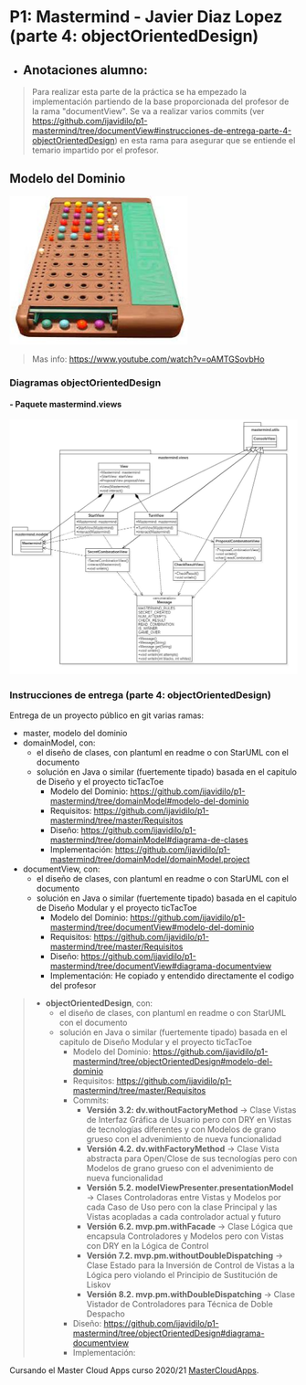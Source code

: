 # P1: Mastermind - Javier Diaz Lopez (parte 4: objectOrientedDesign)

  * ## Anotaciones alumno: 
  > Para realizar esta parte de la práctica se ha empezado la implementación partiendo de la base proporcionada del profesor de la rama "documentView". Se va a realizar varios commits (ver https://github.com/ijavidilo/p1-mastermind/tree/documentView#instrucciones-de-entrega-parte-4-objectOrientedDesign) en esta rama para asegurar que se entiende el temario impartido por el profesor.

## Modelo del Dominio
![This is a alt text.](Mastermind.jpg "Mastermind.")
>Mas info: https://www.youtube.com/watch?v=oAMTGSovbHo

### Diagramas objectOrientedDesign
#### - Paquete mastermind.views
![This is a alt text.](documentView_view.jpg "Mastermind document view - Paquete mastermind.views")

### Instrucciones de entrega (parte 4: objectOrientedDesign)

Entrega de un proyecto público en git varias ramas:

* master, modelo del dominio
* domainModel, con:
    * el diseño de clases, con plantuml en readme o con StarUML con el documento  
    * solución en Java o similar (fuertemente tipado) basada en el capitulo de Diseño y el proyecto ticTacToe
        * Modelo del Dominio: https://github.com/ijavidilo/p1-mastermind/tree/domainModel#modelo-del-dominio
        * Requisitos: https://github.com/ijavidilo/p1-mastermind/tree/master/Requisitos
        * Diseño: https://github.com/ijavidilo/p1-mastermind/tree/domainModel#diagrama-de-clases
        * Implementación:  https://github.com/ijavidilo/p1-mastermind/tree/domainModel/domainModel.project
 * documentView, con:
    * el diseño de clases, con plantuml en readme o con StarUML con el documento  
    * solución en Java o similar (fuertemente tipado) basada en el capitulo de Diseño Modular y el proyecto ticTacToe
        * Modelo del Dominio: https://github.com/ijavidilo/p1-mastermind/tree/documentView#modelo-del-dominio
        * Requisitos:  https://github.com/ijavidilo/p1-mastermind/tree/master/Requisitos
        * Diseño: https://github.com/ijavidilo/p1-mastermind/tree/documentView#diagrama-documentview
        * Implementación: He copiado y entendido directamente el codigo del profesor
> * **objectOrientedDesign**, con:
>    * el diseño de clases, con plantuml en readme o con StarUML con el documento  
>    * solución en Java o similar (fuertemente tipado) basada en el capitulo de Diseño Modular y el proyecto ticTacToe
>        * Modelo del Dominio: https://github.com/ijavidilo/p1-mastermind/tree/objectOrientedDesign#modelo-del-dominio
>        * Requisitos:  https://github.com/ijavidilo/p1-mastermind/tree/master/Requisitos
>        * Commits:
>          * **Versión 3.2: dv.withoutFactoryMethod** -> Clase Vistas de Interfaz Gráfica de Usuario pero con DRY en Vistas de tecnologías diferentes y con Modelos de grano grueso con el advenimiento de nueva funcionalidad
>          * **Versión 4.2. dv.withFactoryMethod** -> Clase Vista abstracta para Open/Close de sus tecnologías pero con Modelos de grano grueso con el advenimiento de nueva funcionalidad
>          * **Versión 5.2. modelViewPresenter.presentationModel** -> Clases Controladoras entre Vistas y Modelos por cada Caso de Uso pero con la clase Principal y las Vistas acopladas a cada controlador actual y futuro
>          * **Versión 6.2. mvp.pm.withFacade** -> Clase Lógica que encapsula Controladores y Modelos pero con Vistas con DRY en la Lógica de Control
>          * **Versión 7.2. mvp.pm.withoutDoubleDispatching** -> Clase Estado para la Inversión de Control de Vistas a la Lógica pero violando el Principio de Sustitución de Liskov
>          * **Versión 8.2. mvp.pm.withDoubleDispatching** -> Clase Vistador de Controladores para Técnica de Doble Despacho
>        * Diseño: https://github.com/ijavidilo/p1-mastermind/tree/objectOrientedDesign#diagrama-documentview
>        * Implementación:

Cursando el Master Cloud Apps curso 2020/21 [MasterCloudApps](https://www.codeurjc.es/mastercloudapps/).